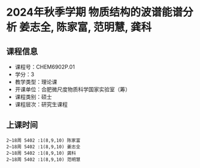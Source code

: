# 2024年秋季学期 物质结构的波谱能谱分析 姜志全, 陈家富, 范明慧, 龚科






## 课程信息

- 课程号：CHEM6902P.01
- 学分：3
- 教学类型：理论课
- 开课单位：合肥微尺度物质科学国家实验室（筹）
- 课程类别：硕士
- 课程层次：研究生课程

## 上课时间

```
2~18周 5402 :1(8,9,10) 陈家富
2~18周 5402 :1(8,9,10) 姜志全
2~18周 5402 :1(8,9,10) 龚科
2~18周 5402 :1(8,9,10) 范明慧
```

